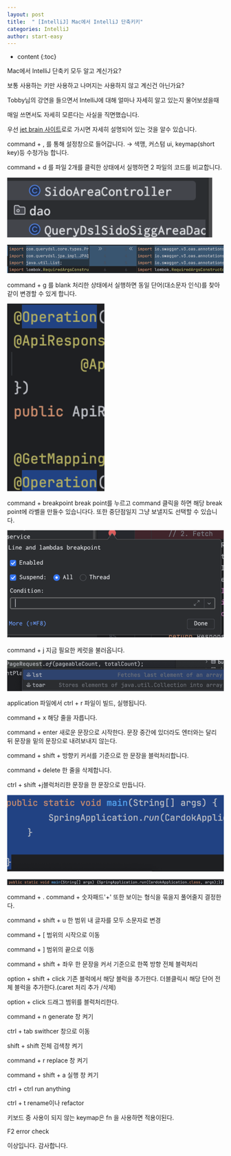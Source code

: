 ```yaml
---
layout: post
title:  " [IntelliJ] Mac에서 IntelliJ 단축키키"
categories: IntelliJ
author: start-easy
---
```

* content
{:toc}

Mac에서 IntelliJ 단축키 모두 알고 계신가요?

보통 사용하는 키만 사용하고 나머지는 사용하지 않고 계신건 아닌가요? 

Tobby님의 강연을 들으면서 IntelliJ에 대해 얼마나 자세히 알고 있는지 물어보셨을때 

매일 쓰면서도 자세히 모른다는 사실을 직면했습니다.

 

우선 [jet brain 사이트](https://www.jetbrains.com/help/idea/getting-started.html)로로 가시면 자세히 설명되어 있는 것을 알수 있습니다.

command + , 를 통해 설정창으로 들어갑니다. → 색맹, 커스텀 ui, keymap(short key)등 수정가능 합니다.

command + d 를 파일 2개를 클릭한 상태에서 실행하면 2 파일의 코드를 비교합니다.

![](/assets/img/intellij/command-plus-d-1.png)

![](/assets/img/intellij/command-plus-d-2.png)


command + g 를 blank 처리한 상태에서 실행하면 동일 단어(대소문자 인식)를 찾아 같이 변경할 수 있게 합니다.

![](/assets/img/intellij/command-plus-g.png)

command + breakpoint break point를 누르고 command 클릭을 하면 해당 break point에 라벨을 만들수 있습니다다. 또한 중단점일지 그냥 보낼지도 선택할 수 있습니다.

![](/assets/img/intellij/command-plus-breakpoint.png)

command + j 지금 필요한 케럿을 불러옵니다.

![](/assets/img/intellij/command-plus-j.png)

application 파일에서 ctrl + r 파일이 빌드, 실행됩니다.

command + x 해당 줄을 자릅니다.

command + enter 새로운 문장으로 시작한다. 문장 중간에 있더라도 엔터와는 달리 뒤 문장을 밑의 문장으로 내려보내지 않는다.

command + shift + 방향키 커서를 기준으로 한 문장을 블럭처리합니다.

command + delete 한 줄을 삭제합니다.

ctrl + shift +j블럭처리한 문장을 한 문장으로 만듭니다.

![](/assets/img/intellij/command-plus-j-1.png)

![](/assets/img/intellij/command-plus-j-2.png)

command + . command + 숫자패드'+' 또한 보이는 형식을 묶을지 풀어줄지 결정한다.

command + shift + u 한 범위 내 글자를 모두 소문자로 변경

command + [ 범위의 시작으로 이동

command + ] 범위의 끝으로 이동

command + shift + 좌우 한 문장을 커서 기준으로 한쪽 방향 전체 블럭처리

option + shift + click 기존 블럭에서 해당 블럭을 추가한다. 더블클릭시 해당 단어 전체 블럭을 추가한다.(caret 처리 추가 /삭제)

option + click 드래그 범위를 블럭처리한다.

command + n generate 창 켜기

ctrl + tab swithcer 창으로 이동

shift + shift 전체 검색창 켜기

command + r replace 창 켜기

command + shift + a 실행 창 켜기

ctrl + ctrl run anything

ctrl + t rename이나 refactor

키보드 중 사용이 되지 않는 keymap은 fn 을 사용하면 적용이된다.

F2 error check

이상입니다. 감사합니다.